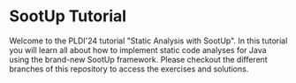 # SootUp Tutorial

Welcome to the PLDI'24 tutorial "Static Analysis with SootUp". In this tutorial you will learn all about how to implement static code analyses for Java using the brand-new SootUp framework. Please checkout the different branches of this repository to access the exercises and solutions.
